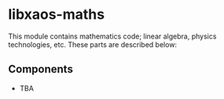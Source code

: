 # libxaos-maths
This module contains mathematics code; linear algebra, physics technologies, etc.  These parts are described below:

## Components
- TBA
